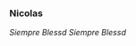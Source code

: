 ### Nicolas

*Siempre Blessd*
_Siempre Blessd_

<!---
usernicolasmaya/usernicolasmaya is a ✨ special ✨ repository because its `README.md` (this file) appears on your GitHub profile.
You can click the Preview link to take a look at your changes.
--->
